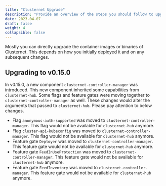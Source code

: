 ```yaml
---
title: "Clusternet Upgrade"
description: "Provide an overview of the steps you should follow to upgrade Clusternet"
date: 2023-04-07
draft: false
weight: 4
collapsible: false
---
```


Mostly you can directly upgrade the container images or binaries of Clusternet. This depends on how you initially
deployed it and on any subsequent changes.

## Upgrading to v0.15.0

In v0.15.0, a new component `clusternet-controller-manager` was introduced. This new component inherited some 
capabilities from `clusternet-hub`. Some flags and feature gates were moving together to
`clusternet-controller-manager` as well. These changes would alter the arguments that passed to `clusternet-hub`.
Please pay attention to below changes.

- Flag `anonymous-auth-supported` was moved to `clusternet-controller-manager`. This flag would not be available for 
  `clusternet-hub` anymore.
- Flag `cluster-api-kubeconfig` was moved to `clusternet-controller-manager`. This flag would not be available for
  `clusternet-hub` anymore.
- Feature gate `Deployer` was moved to `clusternet-controller-manager`. This feature gate would not be available for
  `clusternet-hub` anymore.
- Feature gate `FeedInUseProtection` was moved to `clusternet-controller-manager`. This feature gate would not be
  available for `clusternet-hub` anymore.
- Feature gate `FeedInventory` was moved to `clusternet-controller-manager`. This feature gate would not be
  available for `clusternet-hub` anymore.
